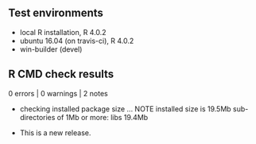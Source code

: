 ## Test environments
* local R installation, R 4.0.2
* ubuntu 16.04 (on travis-ci), R 4.0.2
* win-builder (devel)

## R CMD check results

0 errors | 0 warnings | 2 notes

* checking installed package size ... NOTE
    installed size is 19.5Mb
    sub-directories of 1Mb or more:
      libs  19.4Mb

* This is a new release.
